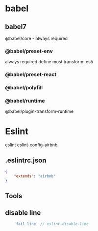# babel
## babel7
@babel/core - always required

### @babel/preset-env
always required
define most transform: es5
### @babel/preset-react

### @babel/polyfill

### @babel/runtime

@babel/plugin-transform-runtime



# Eslint
eslint
eslint-config-airbnb

## .eslintrc.json
```json
{
	"extends": "airbnb"
}
```
## Tools

## disable line
```js
	'fail line' // eslint-disable-line 
```
